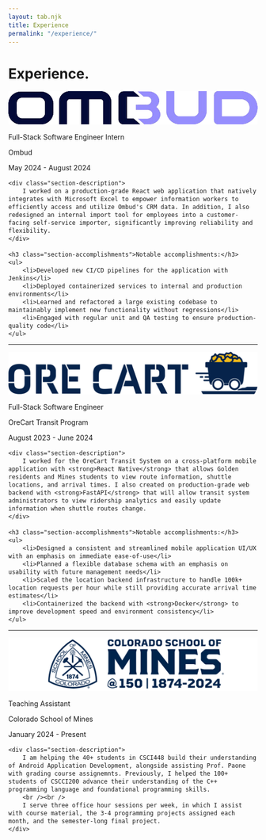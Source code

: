 ```yaml
---
layout: tab.njk
title: Experience
permalink: "/experience/"
---
```


<!-- Dummy element to get htmx to fetch the stylesheet -->
<span></span>
<link rel="stylesheet" href="/styles/tabs/experience.css" />

<div class="experience-container">

# Experience.


<div class="experience-section">
    <div class="section-header">
        <div class="logo-container">
            <img alt="Ombud" src="/res/ombud.png" class="company-logo" />
        </div>
        <div class="section-info">
            <p class="section-title">Full-Stack Software Engineer Intern</p>
            <p class="section-subtitle">Ombud</p>
            <p class="section-date">May 2024 - August 2024</p>
        </div>
    </div>

    <div class="section-description">
        I worked on a production-grade React web application that natively integrates with Microsoft Excel to empower information workers to efficiently access and utilize Ombud's CRM data. In addition, I also redesigned an internal import tool for employees into a customer-facing self-service importer, significantly improving reliability and flexibility.
    </div>

    <h3 class="section-accomplishments">Notable accomplishments:</h3>
    <ul>
        <li>Developed new CI/CD pipelines for the application with Jenkins</li>
        <li>Deployed containerized services to internal and production environments</li>
        <li>Learned and refactored a large existing codebase to maintainably implement new functionality without regressions</li>
        <li>Engaged with regular unit and QA testing to ensure production-quality code</li>
    </ul>
</div>

<hr />

<div class="experience-section">
    <div class="section-header">
        <div class="logo-container">
            <img alt="OreCart" src="/res/orecart.png" class="company-logo" />
        </div>
        <div class="section-info">
            <p class="section-title">Full-Stack Software Engineer</p>
            <p class="section-subtitle">OreCart Transit Program</p>
            <p class="section-date">August 2023 - June 2024</p>
        </div>
    </div>

    <div class="section-description">
        I worked for the OreCart Transit System on a cross-platform mobile application with <strong>React Native</strong> that allows Golden residents and Mines students to view route information, shuttle locations, and arrival times. I also created on production-grade web backend with <strong>FastAPI</strong> that will allow transit system administrators to view ridership analytics and easily update information when shuttle routes change.
    </div>

    <h3 class="section-accomplishments">Notable accomplishments:</h3>
    <ul>
        <li>Designed a consistent and streamlined mobile application UI/UX with an emphasis on immediate ease-of-use</li>
        <li>Planned a flexible database schema with an emphasis on usability with future management needs</li>
        <li>Scaled the location backend infrastructure to handle 100k+ location requests per hour while still providing accurate arrival time estimates</li>
        <li>Containerized the backend with <strong>Docker</strong> to improve development speed and environment consistency</li>
    </ul>
</div>

<hr />

<div class="experience-section">
    <div class="section-header">
        <div class="logo-container">
            <img alt="Colorado School of Mines" src="/res/mines.png" class="company-logo smaller" />
        </div>
        <div class="section-info">
            <p class="section-title">Teaching Assistant</p>
            <p class="section-subtitle">Colorado School of Mines</p>
            <p class="section-date">January 2024 - Present</p>
        </div>
    </div>

    <div class="section-description">
        I am helping the 40+ students in CSCI448 build their understanding of Android Application Development, alongside assisting Prof. Paone with grading course assignemnts. Previously, I helped the 100+ students of CSCCI200 advance their understanding of the C++ programming language and foundational programming skills.
        <br /><br />
        I serve three office hour sessions per week, in which I assist with course material, the 3-4 programming projects assigned each month, and the semester-long final project.
    </div>
</div>
</div>
